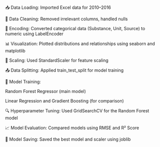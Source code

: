 📥 Data Loading: Imported Excel data for 2010–2016

🧹 Data Cleaning: Removed irrelevant columns, handled nulls

🔁 Encoding: Converted categorical data (Substance, Unit, Source) to numeric using LabelEncoder

📊 Visualization: Plotted distributions and relationships using seaborn and matplotlib

📐 Scaling: Used StandardScaler for feature scaling

📤 Data Splitting: Applied train_test_split for model training

🌲 Model Training:

Random Forest Regressor (main model)

Linear Regression and Gradient Boosting (for comparison)

🔍 Hyperparameter Tuning: Used GridSearchCV for the Random Forest model

📈 Model Evaluation: Compared models using RMSE and R² Score

💾 Model Saving: Saved the best model and scaler using joblib
